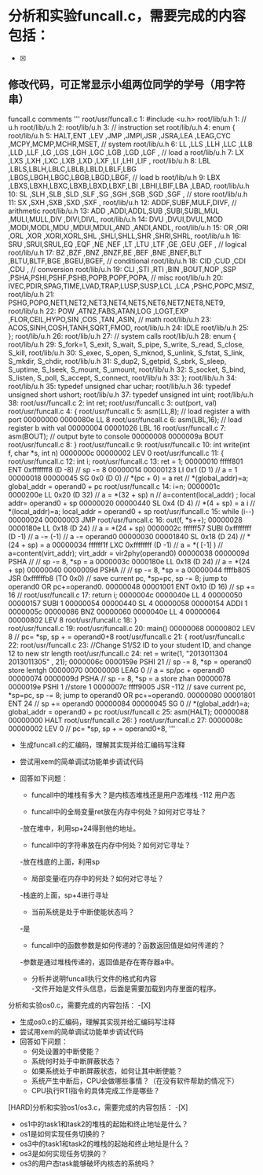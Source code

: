 # 分析和实验funcall.c，需要完成的内容包括： 
-[X]

## 修改代码，可正常显示小组两位同学的学号（用字符串）
funcall.c comments
''' root/usr/funcall.c  1: #include <u.h>
root/lib/u.h  1: // u.h
root/lib/u.h  2: 
root/lib/u.h  3: // instruction set
root/lib/u.h  4: enum {
root/lib/u.h  5:   HALT,ENT ,LEV ,JMP ,JMPI,JSR ,JSRA,LEA ,LEAG,CYC ,MCPY,MCMP,MCHR,MSET, // system
root/lib/u.h  6:   LL  ,LLS ,LLH ,LLC ,LLB ,LLD ,LLF ,LG  ,LGS ,LGH ,LGC ,LGB ,LGD ,LGF , // load a
root/lib/u.h  7:   LX  ,LXS ,LXH ,LXC ,LXB ,LXD ,LXF ,LI  ,LHI ,LIF ,
root/lib/u.h  8:   LBL ,LBLS,LBLH,LBLC,LBLB,LBLD,LBLF,LBG ,LBGS,LBGH,LBGC,LBGB,LBGD,LBGF, // load b
root/lib/u.h  9:   LBX ,LBXS,LBXH,LBXC,LBXB,LBXD,LBXF,LBI ,LBHI,LBIF,LBA ,LBAD,
root/lib/u.h  10:   SL  ,SLH ,SLB ,SLD ,SLF ,SG  ,SGH ,SGB ,SGD ,SGF ,                     // store
root/lib/u.h  11:   SX  ,SXH ,SXB ,SXD ,SXF ,
root/lib/u.h  12:   ADDF,SUBF,MULF,DIVF,                                                   // arithmetic
root/lib/u.h  13:   ADD ,ADDI,ADDL,SUB ,SUBI,SUBL,MUL ,MULI,MULL,DIV ,DIVI,DIVL,
root/lib/u.h  14:   DVU ,DVUI,DVUL,MOD ,MODI,MODL,MDU ,MDUI,MDUL,AND ,ANDI,ANDL,
root/lib/u.h  15:   OR  ,ORI ,ORL ,XOR ,XORI,XORL,SHL ,SHLI,SHLL,SHR ,SHRI,SHRL,
root/lib/u.h  16:   SRU ,SRUI,SRUL,EQ  ,EQF ,NE  ,NEF ,LT  ,LTU ,LTF ,GE  ,GEU ,GEF ,      // logical
root/lib/u.h  17:   BZ  ,BZF ,BNZ ,BNZF,BE  ,BEF ,BNE ,BNEF,BLT ,BLTU,BLTF,BGE ,BGEU,BGEF, // conditional
root/lib/u.h  18:   CID ,CUD ,CDI ,CDU ,                                                   // conversion
root/lib/u.h  19:   CLI ,STI ,RTI ,BIN ,BOUT,NOP ,SSP ,PSHA,PSHI,PSHF,PSHB,POPB,POPF,POPA, // misc
root/lib/u.h  20:   IVEC,PDIR,SPAG,TIME,LVAD,TRAP,LUSP,SUSP,LCL ,LCA ,PSHC,POPC,MSIZ,
root/lib/u.h  21:   PSHG,POPG,NET1,NET2,NET3,NET4,NET5,NET6,NET7,NET8,NET9,
root/lib/u.h  22:   POW ,ATN2,FABS,ATAN,LOG ,LOGT,EXP ,FLOR,CEIL,HYPO,SIN ,COS ,TAN ,ASIN, // math
root/lib/u.h  23:   ACOS,SINH,COSH,TANH,SQRT,FMOD,
root/lib/u.h  24:   IDLE
root/lib/u.h  25: };
root/lib/u.h  26: 
root/lib/u.h  27: // system calls
root/lib/u.h  28: enum {
root/lib/u.h  29:   S_fork=1, S_exit,   S_wait,   S_pipe,   S_write,  S_read,   S_close,  S_kill,
root/lib/u.h  30:   S_exec,   S_open,   S_mknod,  S_unlink, S_fstat,  S_link,   S_mkdir,  S_chdir,
root/lib/u.h  31:   S_dup2,   S_getpid, S_sbrk,   S_sleep,  S_uptime, S_lseek,  S_mount,  S_umount,
root/lib/u.h  32:   S_socket, S_bind,   S_listen, S_poll,   S_accept, S_connect, 
root/lib/u.h  33: };
root/lib/u.h  34: 
root/lib/u.h  35: typedef unsigned char uchar;
root/lib/u.h  36: typedef unsigned short ushort;
root/lib/u.h  37: typedef unsigned int uint;
root/lib/u.h  38: 
root/usr/funcall.c  2: int ret;
root/usr/funcall.c  3: out(port, val)
root/usr/funcall.c  4: {
root/usr/funcall.c  5:   asm(LL,8);   // load register a with port
00000000  0000080e  LL    8
root/usr/funcall.c  6:   asm(LBL,16); // load register b with val
00000004  00001026  LBL   16
root/usr/funcall.c  7:   asm(BOUT);   // output byte to console
00000008  0000009a  BOUT
root/usr/funcall.c  8: }
root/usr/funcall.c  9: 
root/usr/funcall.c  10: int write(int f, char *s, int n)
0000000c  00000002  LEV   0
root/usr/funcall.c  11: {
root/usr/funcall.c  12:   int i;
root/usr/funcall.c  13:   ret = 1;
00000010  fffff801  ENT   0xfffffff8 (D -8)		// sp -= 8
00000014  00000123  LI    0x1 (D 1)				// a = 1
00000018  00000045  SG    0x0 (D 0)				// *(pc + 0) = a	ret	// *(global_addr)=a; global_addr = operand0 + pc
root/usr/funcall.c  14:   i=n;
0000001c  0000200e  LL    0x20 (D 32)			// a = *(32 + sp)	n	// a=content(local_addr) ; local addr= operand0 + sp
00000020  00000440  SL    0x4 (D 4)				// *(4 + sp) = a	i	// *(local_addr)=a; local_addr = operand0 + sp
root/usr/funcall.c  15:   while (i--)
00000024  00000003  JMP   <fwd>
root/usr/funcall.c  16:     out(f, *s++);
00000028  0000180e  LL    0x18 (D 24)			// a = *(24 + sp)
0000002c  ffffff57  SUBI  0xffffffff (D -1)		// a -= (-1)			// a -= operand0
00000030  00001840  SL    0x18 (D 24)			// *(24 + sp) = a
00000034  ffffff1f  LXC   0xffffffff (D -1)		// a = *( [-1] )					// a=content(virt_addr); virt_addr = vir2phy(operand0)
00000038  0000009d  PSHA						//	// sp -= 8, *sp = a
0000003c  0000180e  LL    0x18 (D 24)			// a = *(24 + sp)
00000040  0000009d  PSHA						//	// sp -= 8, *sp = a
00000044  ffffb805  JSR   0xffffffb8 (TO 0x0)	// save current pc, *sp=pc, sp -= 8; jump to operand0 OR pc+=operand0. 
00000048  00001001  ENT   0x10 (D 16)			// sp += 16				//
root/usr/funcall.c  17:   return i;
0000004c  0000040e  LL    4
00000050  00000157  SUBI  1
00000054  00000440  SL    4
00000058  00000154  ADDI  1
0000005c  00000086  BNZ   <fwd>
00000060  0000040e  LL    4
00000064  00000802  LEV   8
root/usr/funcall.c  18: }  
root/usr/funcall.c  19: 
root/usr/funcall.c  20: main()
00000068  00000802  LEV   8 // pc= *sp, sp + = operand0+8
root/usr/funcall.c  21: {
root/usr/funcall.c  22: 
root/usr/funcall.c  23:   //Change S1/S2 ID to your student ID, and change 12 to new str length
root/usr/funcall.c  24:   ret = write(1, "2013011304 2013011305" , 21);
0000006c  0000159e  PSHI  21 // sp -= 8, *sp = operand0 store lentgh
00000070  00000008  LEAG  0 // a = sp/pc + operand0
00000074  0000009d  PSHA    // sp -= 8, *sp = a store zhan
00000078  0000019e  PSHI  1 //store 1
0000007c  ffff9005  JSR   -112  // save current pc, *sp=pc, sp -= 8; jump to operand0 OR pc+=operand0. 
00000080  00001801  ENT   24 // sp += operand0
00000084  00000045  SG    0 // *(global_addr)=a; global_addr = operand0 + pc
root/usr/funcall.c  25:   asm(HALT); 
00000088  00000000  HALT
root/usr/funcall.c  26: }
root/usr/funcall.c  27: 
0000008c  00000002  LEV   0 //  pc= *sp, sp + = operand0+8, '''

 - 生成funcall.c的汇编码，理解其实现并给汇编码写注释


 - 尝试用xem的简单调试功能单步调试代码


 - 回答如下问题：
   - funcall中的堆栈有多大？是内核态堆栈还是用户态堆栈
	-112 用户态

   - funcall中的全局变量ret放在内存中何处？如何对它寻址？
   
	-放在堆中，利用sp+24得到他的地址。

   - funcall中的字符串放在内存中何处？如何对它寻址？
   	
	-放在栈底的上面，利用sp

   - 局部变量i在内存中的何处？如何对它寻址？
   
	-栈底的上面，sp+4进行寻址	

   - 当前系统是处于中断使能状态吗？
   
	-是

   - funcall中的函数参数是如何传递的？函数返回值是如何传递的？
   
   	-参数是通过堆栈传递的，返回值是存在寄存器a中。

   - 分析并说明funcall执行文件的格式和内容
　	
	-文件开始是文件头信息，后面是需要加载到内存里面的程序。

分析和实验os0.c，需要完成的内容包括： 
-[X]

 - 生成os0.c的汇编码，理解其实现并给汇编码写注释
 - 尝试用xem的简单调试功能单步调试代码
 - 回答如下问题：
   - 何处设置的中断使能？   
   - 系统何时处于中断屏蔽状态？
   - 如果系统处于中断屏蔽状态，如何让其中断使能？
   - 系统产生中断后，CPU会做哪些事情？（在没有软件帮助的情况下）
   - CPU执行RTI指令的具体完成工作是哪些？

[HARD]分析和实验os1/os3.c，需要完成的内容包括： 
-[X]
 
 - os1中的task1和task2的堆栈的起始和终止地址是什么？
 - os1是如何实现任务切换的？
 - os3中的task1和task2的堆栈的起始和终止地址是什么？
 - os3是如何实现任务切换的？
 - os3的用户态task能够破坏内核态的系统吗？
